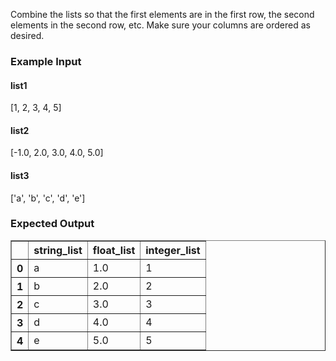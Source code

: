 Combine the lists so that the first elements are in the first row, the second elements in the second row, etc.
Make sure your columns are ordered as desired.
<h3> Example Input</h3>
<h4> list1</h4>
[1, 2, 3, 4, 5]

<h4> list2</h4>
[-1.0, 2.0, 3.0, 4.0, 5.0]

<h4> list3</h4>
['a', 'b', 'c', 'd', 'e']

<h3> Expected Output</h3>
<div><style scoped>    .dataframe tbody tr th:only-of-type {        vertical-align: middle;    }    .dataframe tbody tr th {        vertical-align: top;    }    .dataframe thead th {        text-align: left;    }</style><table border="1" class="dataframe">  <thead>    <tr style="text-align: right;">      <th></th>      <th>string_list</th>      <th>float_list</th>      <th>integer_list</th>    </tr>  </thead>  <tbody>    <tr>      <th>0</th>      <td>a</td>      <td>1.0</td>      <td>1</td>    </tr>    <tr>      <th>1</th>      <td>b</td>      <td>2.0</td>      <td>2</td>    </tr>    <tr>      <th>2</th>      <td>c</td>      <td>3.0</td>      <td>3</td>    </tr>    <tr>      <th>3</th>      <td>d</td>      <td>4.0</td>      <td>4</td>    </tr>    <tr>      <th>4</th>      <td>e</td>      <td>5.0</td>      <td>5</td>    </tr>  </tbody></table></div>